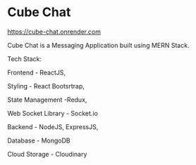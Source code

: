 # Cube Chat
https://cube-chat.onrender.com
 
Cube Chat is a Messaging Application built using MERN Stack.

Tech Stack:

Frontend - ReactJS,

Styling - React Bootsrtrap,

State Management -Redux,

Web Socket Library - Socket.io

Backend - NodeJS, ExpressJS,

Database - MongoDB

Cloud Storage - Cloudinary
